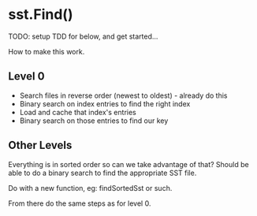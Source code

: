 # sst.Find()

TODO: setup TDD for below, and get started...

How to make this work.

## Level 0

- Search files in reverse order (newest to oldest) - already do this
- Binary search on index entries to find the right index
- Load and cache that index's entries
- Binary search on those entries to find our key

## Other Levels

Everything is in sorted order so can we take advantage of that? Should be able to do a binary search to find the appropriate SST file.

Do with a new function, eg: findSortedSst or such.

From there do the same steps as for level 0.
